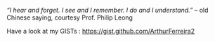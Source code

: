 _“I hear and forget. I see and I remember.
        I do and I understand.”_
– old Chinese saying, courtesy Prof. Philip Leong


Have a look at my GISTs : https://gist.github.com/ArthurFerreira2


<!--
**ArthurFerreira2/arthurferreira2** is a ✨ _special_ ✨ repository because its `README.md` (this file) appears on your GitHub profile.

Here are some ideas to get you started:

- 🔭 I’m currently working on ...
- 🌱 I’m currently learning ...
- 👯 I’m looking to collaborate on ...
- 🤔 I’m looking for help with ...
- 💬 Ask me about ...
- 📫 How to reach me: ...
- 😄 Pronouns: ...
- ⚡ Fun fact: ...
-->
